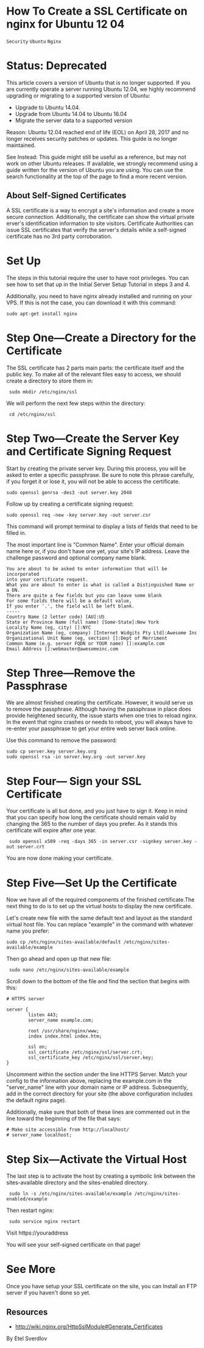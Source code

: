 # How To Create a SSL Certificate on nginx for Ubuntu 12 04

```Security``` ```Ubuntu``` ```Nginx```











# Status: Deprecated


This article covers a version of Ubuntu that is no longer supported.  If you are currently operate a server running Ubuntu 12.04, we highly recommend upgrading or migrating to a supported version of Ubuntu:


- Upgrade to Ubuntu 14.04.
- Upgrade from Ubuntu 14.04 to Ubuntu 16.04
- Migrate the server data to a supported version

Reason:
Ubuntu 12.04 reached end of life (EOL) on April 28, 2017 and no longer receives security patches or updates.  This guide is no longer maintained.


See Instead:
This guide might still be useful as a reference, but may not work on other Ubuntu releases.  If available, we strongly recommend using a guide written for the version of Ubuntu you are using.   You can use the search functionality at the top of the page to find a more recent version.


## About Self-Signed Certificates


A SSL certificate is a way to encrypt a site's information and create a more secure connection. Additionally, the certificate can show the virtual private erver's identification information to site visitors. Certificate Authorities can issue SSL certificates that verify the server's details while a self-signed certificate has no 3rd party corroboration.


# Set Up


The  steps in this tutorial require the user to have root privileges. You can see how to set that up in the Initial Server Setup Tutorial  in steps 3 and 4.


Additionally, you need to have nginx already installed and running on your VPS.  If this is not the case, you can download it with this command:


```
sudo apt-get install nginx
```


#  Step One—Create a Directory for the Certificate


The SSL certificate has 2 parts main parts: the certificate itself and the public key.  To make all of the relevant files easy to access, we should create a directory to store them in:


```
 sudo mkdir /etc/nginx/ssl
```


We will perform the next few steps within the directory:


```
 cd /etc/nginx/ssl
```


#  Step Two—Create the Server Key and Certificate Signing Request


Start by creating the private server key. During this process,  you will be asked to enter a specific passphrase. Be sure to note this phrase carefully, if you forget it or lose it, you will not be able to access the certificate.


```
sudo openssl genrsa -des3 -out server.key 2048
```


Follow up by creating a certificate signing request:


```
sudo openssl req -new -key server.key -out server.csr
```


This command will prompt terminal to display a lists of fields that need to be filled in.


The most important line is "Common Name". Enter your official domain name here or, if you don't have one yet, your site's IP address. Leave the challenge password and optional company name blank.


```
You are about to be asked to enter information that will be incorporated
into your certificate request.
What you are about to enter is what is called a Distinguished Name or a DN.
There are quite a few fields but you can leave some blank
For some fields there will be a default value,
If you enter '.', the field will be left blank.
-----
Country Name (2 letter code) [AU]:US
State or Province Name (full name) [Some-State]:New York
Locality Name (eg, city) []:NYC
Organization Name (eg, company) [Internet Widgits Pty Ltd]:Awesome Inc
Organizational Unit Name (eg, section) []:Dept of Merriment
Common Name (e.g. server FQDN or YOUR name) []:example.com                  
Email Address []:webmaster@awesomeinc.com
```


# Step Three—Remove the Passphrase


We are almost finished creating the certificate. However, it would serve us to remove the passphrase. Although having the passphrase in place does provide heightened security, the issue starts when one tries to reload nginx. In the event that nginx  crashes or needs to reboot, you will always have to re-enter your passphrase to get your entire web server back online.


Use this command to remove the password:


```
sudo cp server.key server.key.org
sudo openssl rsa -in server.key.org -out server.key
```


# Step Four— Sign your SSL Certificate


Your certificate is all but done, and you just have to sign it. 
Keep in mind that you can specify how long the certificate should remain valid by changing the 365 to the number of days you prefer. As it stands this certificate will expire after one year.


```
 sudo openssl x509 -req -days 365 -in server.csr -signkey server.key -out server.crt
```


You are now done making your certificate.


#  Step Five—Set Up the Certificate


Now we have all of the required components of the finished certificate.The next thing to do is to set up the virtual hosts to display the new certificate.


Let's create new file with the same default text and layout as the standard virtual host file. You can replace "example" in the command with whatever name you prefer:


```
sudo cp /etc/nginx/sites-available/default /etc/nginx/sites-available/example
```


Then go ahead and open up that new file:


```
 sudo nano /etc/nginx/sites-available/example
```


Scroll down to the bottom  of the file and find the section that begins with this:


```
# HTTPS server

server {
        listen 443;
        server_name example.com;

        root /usr/share/nginx/www;
        index index.html index.htm;

        ssl on;
        ssl_certificate /etc/nginx/ssl/server.crt;
        ssl_certificate_key /etc/nginx/ssl/server.key; 
}
```


Uncomment within the section under the line HTTPS Server. Match your config to the information above, replacing the example.com in the "server_name" line with your domain name or IP address. Subsequently, add in the correct directory for your site (the above configuration includes the default nginx page).


Additionally, make sure that both of these lines are commented out in the line toward the beginning of the file that says:
 


```
# Make site accessible from http://localhost/
# server_name localhost;
```


#  Step Six—Activate the Virtual Host


The last step is to activate the host by creating a symbolic link between the sites-available directory and the sites-enabled directory.


```
 sudo ln -s /etc/nginx/sites-available/example /etc/nginx/sites-enabled/example
```


Then restart nginx:


```
 sudo service nginx restart
```


Visit https://youraddress


You will see your self-signed certificate on that page!


# See More


Once you have setup your SSL certificate on the site, you can Install an FTP server if you haven't done so yet.


## Resources


- http://wiki.nginx.org/HttpSslModule#Generate_Certificates

By Etel Sverdlov
